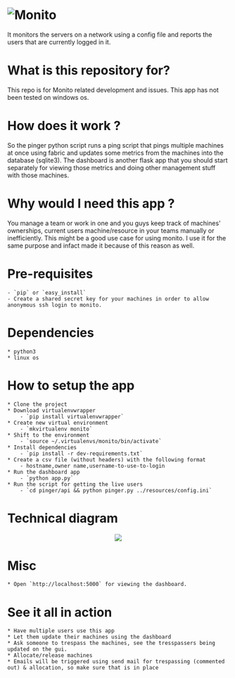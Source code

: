 # ![Monito](static/images/Monito-1-dark.png) #

It monitors the servers on a network using a config file and reports the users that are currently logged in it.

# What is this repository for?

This repo is for Monito related development and issues. This app has not been tested on windows os.

# How does it work ?
So the pinger python script runs a ping script that pings multiple machines at once
using fabric and updates some metrics from the machines into the database (sqlite3).
The dashboard is another flask app that you should start separately for viewing those
metrics and doing other management stuff with those machines.

# Why would I need this app ?
You manage a team or work in one and you guys keep track of machines' ownerships, current users
machine/resource in your teams manually or inefficiently. This might be a good use case for using
monito.
I use it for the same purpose and infact made it because of this reason as well.

# Pre-requisites
    - `pip` or `easy_install`
    - Create a shared secret key for your machines in order to allow anonymous ssh login to monito.
# Dependencies
	* python3
	* linux os
# How to setup the app
	* Clone the project
	* Download virtualenvwrapper
	    - `pip install virtualenvwrapper`
	* Create new virtual environment
	    - `mkvirtualenv monito`
    * Shift to the environment
        - `source ~/.virtualenvs/monito/bin/activate`
	* Install dependencies
		- `pip install -r dev-requirements.txt`
	* Create a csv file (without headers) with the following format
        - hostname,owner name,username-to-use-to-login
    * Run the dashboard app
        - `python app.py`
    * Run the script for getting the live users
        - `cd pinger/api && python pinger.py ../resources/config.ini`
# Technical diagram
<p align="center">
    <img src="monito-diagram.png"/>
</p>

# Misc
    * Open `http://localhost:5000` for viewing the dashboard.

# See it all in action
    * Have multiple users use this app
    * Let them update their machines using the dashboard
    * Ask someone to trespass the machines, see the tresspassers being updated on the gui.
    * Allocate/release machines
    * Emails will be triggered using send mail for trespassing (commented out) & allocation, so make sure that is in place